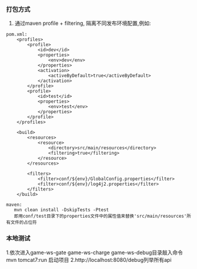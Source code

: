 ### 打包方式
1.  通过maven profile + filtering, 隔离不同发布环境配置,例如:
```
pom.xml:
    <profiles>
        <profile>
            <id>dev</id>
            <properties>
                <env>dev</env>
            </properties>
            <activation>
                <activeByDefault>true</activeByDefault>
            </activation>
        </profile>
        <profile>
            <id>test</id>
            <properties>
                <env>test</env>
            </properties>
        </profile>
    </profiles>

    <build>
        <resources>
            <resource>
                <directory>src/main/resources</directory>
                <filtering>true</filtering>
            </resource>
        </resources>

        <filters>
            <filter>conf/${env}/GlobalConfig.properties</filter>
            <filter>conf/${env}/log4j2.properties</filter>
        </filters>
    </build>

maven:
   mvn clean install -DskipTests -Ptest
   即用conf/test目录下的properties文件中的属性值来替换'src/main/resources'所有文件的占位符

```

### 本地测试
1.依次进入game-ws-gate game-ws-charge game-ws-debug目录敲入命令 mvn tomcat7:run 启动项目
2.http://localhost:8080/debug列举所有api

